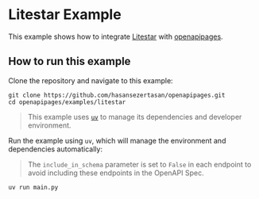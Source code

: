 # Litestar Example

This example shows how to integrate [Litestar](https://github.com/litestar-org/litestar/) with [openapipages](https://github.com/hasansezertasan/openapipages).

## How to run this example

Clone the repository and navigate to this example:

```shell
git clone https://github.com/hasansezertasan/openapipages.git
cd openapipages/examples/litestar
```

> This example uses [`uv`](https://docs.astral.sh/uv/) to manage its dependencies and developer environment.

Run the example using `uv`, which will manage the environment and dependencies automatically:

> The `include_in_schema` parameter is set to `False` in each endpoint to avoid including these endpoints in the OpenAPI Spec.

```shell
uv run main.py
```
